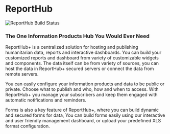 # ReportHub
![ReportHub Build Status](http://54.165.3.6:8000/api/badges/iMMAP/rh/status.svg)

### The One Information Products Hub You Would Ever Need

ReportHub+ is a centralized solution for hosting and publishing humanitarian data, reports and interactive dashboards. You can build your customized reports and dashboard from variety of customizable widgets and components. The data itself can be from variety of sources, you can host the data in ReportHub+ secured servers or connect the data from remote servers.

You can easily configure your information products and data to be public or private. Choose what to publish and who, how and when to access. With ReportHub+ you manage your subscribers and keep them engaged with automatic notifications and reminders.

Forms is also a key feature of ReportHub+, where you can build dynamic and secured forms for data, You can build forms easily using our interactive and user friendly management dashboard, or upload your predefined XLS format configuration.




